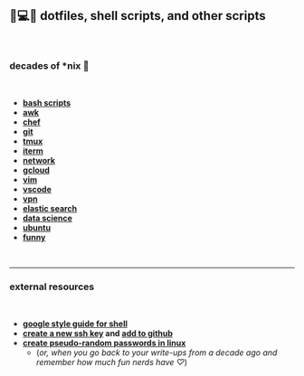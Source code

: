 ## 🧃💻🧰 dotfiles, shell scripts, and other scripts 

<br>

### decades of *nix 🐧

<br>

* **[bash scripts](https://github.com/go-outside-lans/Resources-Shell_Scripts_and_Dotfiles/tree/master/shell_scripts)**
* **[awk](https://github.com/go-outside-lans/Resources-Shell_Scripts_and_Dotfiles/tree/master/awk)**
* **[chef](https://github.com/go-outside-lans/Resources-Shell_Scripts_and_Dotfiles/tree/master/chef)**
* **[git](https://github.com/go-outside-lans/Resources-Shell_Scripts_and_Dotfiles/tree/master/git)**
* **[tmux](https://github.com/go-outside-lans/Resources-Shell_Scripts_and_Dotfiles/tree/master/tmux)**
* **[iterm](https://github.com/go-outside-lans/Resources-Shell_Scripts_and_Dotfiles/tree/master/iterm)**
* **[network](https://github.com/go-outside-lans/Resources-Shell_Scripts_and_Dotfiles/tree/master/network)**
* **[gcloud](https://github.com/go-outside-lans/Resources-Shell_Scripts_and_Dotfiles/tree/master/gcloud)**
* **[vim](https://github.com/go-outside-lans/Resources-Shell_Scripts_and_Dotfiles/tree/master/vim)**
* **[vscode](https://github.com/go-outside-lans/Resources-Shell_Scripts_and_Dotfiles/tree/master/vscode)**
* **[vpn](https://github.com/go-outside-lans/Resources-Shell_Scripts_and_Dotfiles/tree/master/vpn)**
* **[elastic search](https://github.com/go-outside-lans/Resources-Shell_Scripts_and_Dotfiles/tree/master/elasticsearch)**
* **[data science](https://github.com/go-outside-lans/Resources-Shell_Scripts_and_Dotfiles/tree/master/data_science)**
* **[ubuntu](https://github.com/go-outside-lans/Resources-Shell_Scripts_and_Dotfiles/tree/master/ubuntu)**
* **[funny](https://github.com/go-outside-lans/Resources-Shell_Scripts_and_Dotfiles/tree/master/funny)**

<br>

---

### external resources

<br>

* **[google style guide for shell](https://github.com/google/styleguide/blob/gh-pages/shellguide.md)**
* **[create a new ssh key](https://docs.github.com/en/authentication/connecting-to-github-with-ssh/generating-a-new-ssh-key-and-adding-it-to-the-ssh-agent) and [add to github](https://docs.github.com/en/authentication/connecting-to-github-with-ssh/adding-a-new-ssh-key-to-your-github-account)**
* **[create pseudo-random passwords in linux](https://coderwall.com/p/iphu9a/creating-pseudo-random-passwords-in-linux)**
  * (*or, when you go back to your write-ups from a decade ago and remember how much fun nerds have ♡*)
